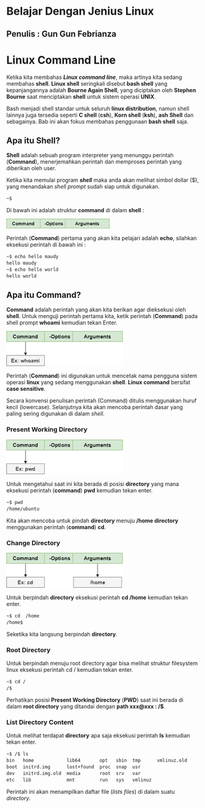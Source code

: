 # Belajar Dengan Jenius Linux

## Penulis : Gun Gun Febrianza

# Linux Command Line

Ketika kita membahas ***Linux command line***, maka artinya kita sedang membahas **shell**. **Linux shell** seringkali disebut **bash shell** yang kepanjangannya adalah **Bourne Again Shell**, yang diciptakan oleh **Stephen Bourne** saat menciptakan **shell** untuk sistem operasi **UNIX**.

Bash menjadi shell standar untuk seluruh **linux distribution**, namun shell lainnya juga tersedia seperti **C shell** (**csh**), **Korn shell** (**ksh**), **ash** **Shell** dan sebagainya. Bab ini akan fokus membahas penggunaan **bash shell** saja. 

## Apa itu Shell?

**Shell** adalah sebuah program interpreter yang menunggu perintah (**Command**), menerjemahkan perintah dan memproses perintah yang diberikan oleh user. 

Ketika kita memulai program ***shell*** maka anda akan melihat simbol dollar ($), yang menandakan  *shell prompt* sudah siap untuk digunakan.

```bash
~$
```

Di bawah ini adalah struktur **command** di dalam **shell** :

<img src="../assets/LinuxCommand.png" style="zoom:80%;" />

Perintah (**Command**) pertama yang akan kita pelajari adalah **echo**, silahkan eksekusi perintah di bawah ini : 

```bash
~$ echo hello maudy
hello maudy
~$ echo hello world
hello world
```

## Apa itu Command?

**Command** adalah perintah yang akan kita berikan agar dieksekusi oleh **shell**. Untuk menguji perintah pertama kita, ketik perintah (**Command**) pada shell prompt **whoami** kemudian tekan Enter. 

<img src="../assets/LinuxCommand1.png" style="zoom:90%;" />

Perintah (**Command**) ini digunakan untuk mencetak nama pengguna sistem operasi **linux** yang sedang menggunakan **shell**. **Linux command** bersifat **case sensitive**.

Secara konvensi penulisan perintah (Command) ditulis menggunakan huruf kecil (lowercase). Selanjutnya kita akan mencoba perintah dasar yang paling sering digunakan di dalam *shell*.

### Present Working Directory

<img src="../assets/LinuxCommand4.png" style="zoom:90%;" />

Untuk mengetahui saat ini kita berada di posisi **directory** yang mana eksekusi perintah (**command**) **pwd** kemudian tekan enter.

```bash
~$ pwd
/home/ubuntu
```

Kita akan mencoba untuk pindah **directory** menuju **/home directory** menggunakan perintah (**command**) **cd**.

### Change Directory

<img src="../assets/LinuxCommand5.png" style="zoom:90%;" />

Untuk berpindah **directory** eksekusi perintah **cd /home** kemudian tekan enter.

```bash
~$ cd  /home
/home$ 
```

Seketika kita langsung berpindah **directory**.

### Root Directory

Untuk berpindah menuju root directory agar bisa melihat struktur filesystem linux eksekusi perintah cd / kemudian tekan enter.

```bash
~$ cd /
/$
```

Perhatikan posisi **Present Working Directory** (**PWD**) saat ini berada di dalam **root directory** yang ditandai dengan **path xxx@xxx : /$**.

### List Directory Content

Untuk melihat terdapat **directory** apa saja eksekusi perintah **ls** kemudian tekan enter. 

```bash
~$ /$ ls
bin   home            lib64       opt   sbin  tmp      vmlinuz.old
boot  initrd.img      lost+found  proc  snap  usr
dev   initrd.img.old  media       root  srv   var
etc   lib             mnt         run   sys   vmlinuz

```

Perintah ini akan menampilkan daftar file (*lists files*) di dalam suatu *directory*.
